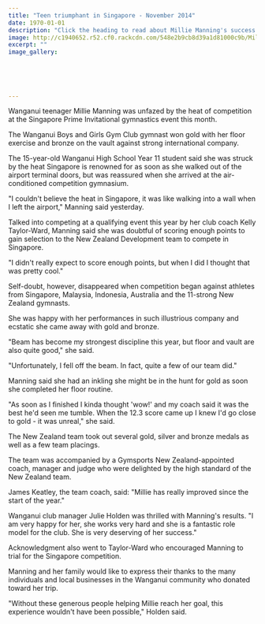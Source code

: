 ```yaml
---
title: "Teen triumphant in Singapore - November 2014"
date: 1970-01-01
description: "Click the heading to read about Millie Manning's success in gymnastics from the Wanganui Chronicle article 20 Nov 2014..."
image: http://c1940652.r52.cf0.rackcdn.com/548e2b9cb8d39a1d81000c9b/Millie.jpg
excerpt: ""
image_gallery:
    
    
    
    
    
---
```


<p>Wanganui teenager Millie Manning was unfazed by the heat of competition at the Singapore Prime Invitational gymnastics event this month.</p>
<p>The Wanganui Boys and Girls Gym Club gymnast won gold with her floor exercise and bronze on the vault against strong international company.</p>
<p>The 15-year-old Wanganui High School Year 11 student said she was struck by the heat Singapore is renowned for as soon as she walked out of the airport terminal doors, but was reassured when she arrived at the air-conditioned competition gymnasium.</p>
<p>"I couldn't believe the heat in Singapore, it was like walking into a wall when I left the airport," Manning said yesterday.</p>
<p>Talked into competing at a qualifying event this year by her club coach Kelly Taylor-Ward, Manning said she was doubtful of scoring enough points to gain selection to the New Zealand Development team to compete in Singapore.</p>
<p>"I didn't really expect to score enough points, but when I did I thought that was pretty cool."</p>
<p>Self-doubt, however, disappeared when competition began against athletes from Singapore, Malaysia, Indonesia, Australia and the 11-strong New Zealand gymnasts.</p>
<p>She was happy with her performances in such illustrious company and ecstatic she came away with gold and bronze.</p>
<p>"Beam has become my strongest discipline this year, but floor and vault are also quite good," she said.</p>
<p>"Unfortunately, I fell off the beam. In fact, quite a few of our team did."</p>
<p>Manning said she had an inkling she might be in the hunt for gold as soon she completed her floor routine.</p>
<p>"As soon as I finished I kinda thought 'wow!' and my coach said it was the best he'd seen me tumble. When the 12.3 score came up I knew I'd go close to gold - it was unreal," she said.</p>
<p>The New Zealand team took out several gold, silver and bronze medals as well as a few team placings.</p>
<p>The team was accompanied by a Gymsports New Zealand-appointed coach, manager and judge who were delighted by the high standard of the New Zealand team.</p>
<p>James Keatley, the team coach, said: "Millie has really improved since the start of the year."</p>
<p>Wanganui club manager Julie Holden was thrilled with Manning's results. "I am very happy for her, she works very hard and she is a fantastic role model for the club. She is very deserving of her success."</p>
<p>Acknowledgment also went to Taylor-Ward who encouraged Manning to trial for the Singapore competition.</p>
<p>Manning and her family would like to express their thanks to the many individuals and local businesses in the Wanganui community who donated toward her trip.</p>
<p>"Without these generous people helping Millie reach her goal, this experience wouldn't have been possible," Holden said.</p>

